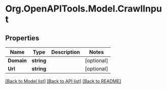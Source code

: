
# Org.OpenAPITools.Model.CrawlInput

## Properties

Name | Type | Description | Notes
------------ | ------------- | ------------- | -------------
**Domain** | **string** |  | [optional] 
**Url** | **string** |  | [optional] 

[[Back to Model list]](../README.md#documentation-for-models)
[[Back to API list]](../README.md#documentation-for-api-endpoints)
[[Back to README]](../README.md)

